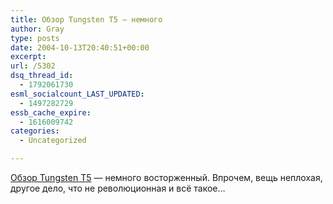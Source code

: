 ```yaml
---
title: Обзор Tungsten T5 — немного
author: Gray
type: posts
date: 2004-10-13T20:40:51+00:00
excerpt:
url: /5302
dsq_thread_id:
  - 1792061730
esml_socialcount_LAST_UPDATED:
  - 1497282729
essb_cache_expire:
  - 1616009742
categories:
  - Uncategorized

---
```








<a href="http://www.palminfocenter.com/view_story.asp?ID=7210" target="_blank">Обзор Tungsten T5</a> &#8212; немного восторженный. Впрочем, вещь неплохая, другое дело, что не революционная и всё такое&#8230;